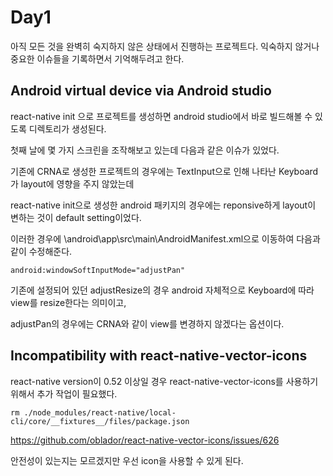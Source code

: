 # Day1

  아직 모든 것을 완벽히 숙지하지 않은 상태에서 진행하는 프로젝트다. 익숙하지 않거나 중요한 이슈들을 기록하면서 기억해두려고 한다.

## Android virtual device via Android studio 

  react-native init 으로 프로젝트를 생성하면 android studio에서 바로 빌드해볼 수 있도록 디렉토리가 생성된다.

  첫째 날에 몇 가지 스크린을 조작해보고 있는데 다음과 같은 이슈가 있었다.

  기존에 CRNA로 생성한 프로젝트의 경우에는 TextInput으로 인해 나타난 Keyboard가 layout에 영향을 주지 않았는데

  react-native init으로 생성한 android 패키지의 경우에는 reponsive하게 layout이 변하는 것이 default setting이었다. 

  이러한 경우에 \android\app\src\main\AndroidManifest.xml으로 이동하여 다음과 같이 수정해준다.

  `android:windowSoftInputMode="adjustPan"` 

  기존에 설정되어 있던 adjustResize의 경우 android 자체적으로 Keyboard에 따라 view를 resize한다는 의미이고,

  adjustPan의 경우에는 CRNA와 같이 view를 변경하지 않겠다는 옵션이다.


## Incompatibility with react-native-vector-icons 

  react-native version이 0.52 이상일 경우 react-native-vector-icons를 사용하기 위해서 추가 작업이 필요했다.

  `rm ./node_modules/react-native/local-cli/core/__fixtures__/files/package.json`

  https://github.com/oblador/react-native-vector-icons/issues/626

  안전성이 있는지는 모르겠지만 우선 icon을 사용할 수 있게 된다.

